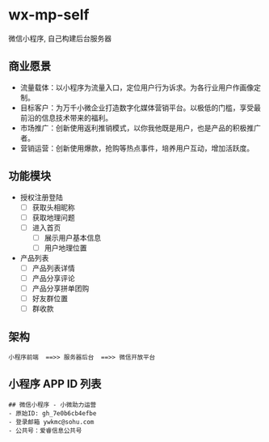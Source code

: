 # wx-mp-self
微信小程序, 自己构建后台服务器

## 商业愿景
- 流量载体：以小程序为流量入口，定位用户行为诉求。为各行业用户作画像定制。
- 目标客户：为万千小微企业打造数字化媒体营销平台。以极低的门槛，享受最前沿的信息技术带来的福利。
- 市场推广：创新使用返利推销模式，以你我他既是用户，也是产品的积极推广者。
- 营销运营：创新使用爆款，抢购等热点事件，培养用户互动，增加活跃度。

## 功能模块
- 授权注册登陆
  - [ ] 获取头相昵称
  - [ ] 获取地理问题
  - [ ] 进入首页
    - [ ] 展示用户基本信息 
    - [ ] 用户地理位置
- 产品列表
  - [ ] 产品列表详情
  - [ ] 产品分享评论
  - [ ] 产品分享拼单团购
  - [ ] 好友群位置
  - [ ] 群收款

## 架构 
```
小程序前端  ==>> 服务器后台  ==>> 微信开放平台
```

## 小程序 APP ID 列表
```
## 微信小程序 - 小微助力运营
- 原始ID: gh_7e0b6cb4efbe
- 登录邮箱 ywkmc@sohu.com
- 公共号：爱睿信息公共号

```